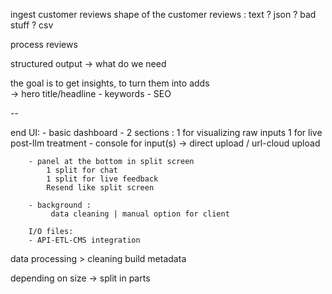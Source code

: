 

ingest customer reviews 
    shape of the customer reviews : text ? json ? bad stuff ? csv 

process reviews 


structured output
    -> what do we need 

the goal is to get insights, to turn them into adds     
    -> hero title/headline - keywords - SEO




-- 



end UI:
     - basic dashboard 
        - 2 sections : 
            1 for visualizing raw inputs 
            1 for live post-llm treatment 
        - console for input(s)
            -> direct upload / url-cloud upload 

        - panel at the bottom in split screen 
            1 split for chat 
            1 split for live feedback
            Resend like split screen 

        - background : 
             data cleaning | manual option for client 

        I/O files: 
        - API-ETL-CMS integration 





data processing > cleaning 
build metadata 

depending on size -> split in parts 
